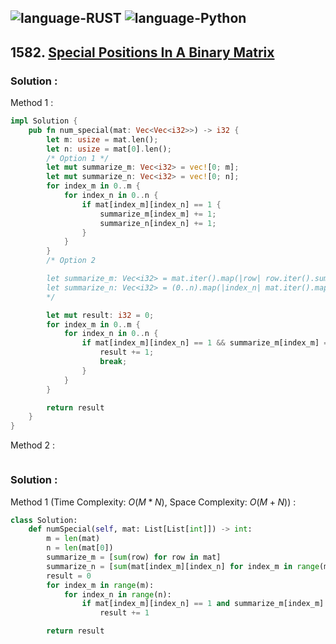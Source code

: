 ![language-RUST](https://img.shields.io/badge/RUST-8d4004?style=for-the-badge&logo=RUST)
![language-Python](https://img.shields.io/badge/Python-ffd43b?style=for-the-badge&logo=PYTHON)
---

## 1582. [Special Positions In A Binary Matrix](https://leetcode.com/problems/special-positions-in-a-binary-matrix)

### Solution :

Method 1 :
```rust
impl Solution {
    pub fn num_special(mat: Vec<Vec<i32>>) -> i32 {
        let m: usize = mat.len();
        let n: usize = mat[0].len();
        /* Option 1 */
        let mut summarize_m: Vec<i32> = vec![0; m];
        let mut summarize_n: Vec<i32> = vec![0; n];
        for index_m in 0..m {
            for index_n in 0..n {
                if mat[index_m][index_n] == 1 {
                    summarize_m[index_m] += 1;
                    summarize_n[index_n] += 1;
                }
            }
        }
        /* Option 2

        let summarize_m: Vec<i32> = mat.iter().map(|row| row.iter().sum()).collect();
        let summarize_n: Vec<i32> = (0..n).map(|index_n| mat.iter().map(|row| row[index_n]).sum()).collect();
        */

        let mut result: i32 = 0;
        for index_m in 0..m {
            for index_n in 0..n {
                if mat[index_m][index_n] == 1 && summarize_m[index_m] == 1 && summarize_n[index_n] == 1 {
                    result += 1;
                    break;
                }
            }
        }

        return result
    }
}
```

Method 2 :
```rust
```

### Solution :

Method 1 (Time Complexity: $O(M*N)$, Space Complexity: $O(M+N)$) :
```python
class Solution:
    def numSpecial(self, mat: List[List[int]]) -> int:
        m = len(mat)
        n = len(mat[0])
        summarize_m = [sum(row) for row in mat]
        summarize_n = [sum(mat[index_m][index_n] for index_m in range(m)) for index_n in range(n)]
        result = 0
        for index_m in range(m):
            for index_n in range(n):
                if mat[index_m][index_n] == 1 and summarize_m[index_m] == 1 and summarize_n[index_n] == 1:
                    result += 1

        return result
```
